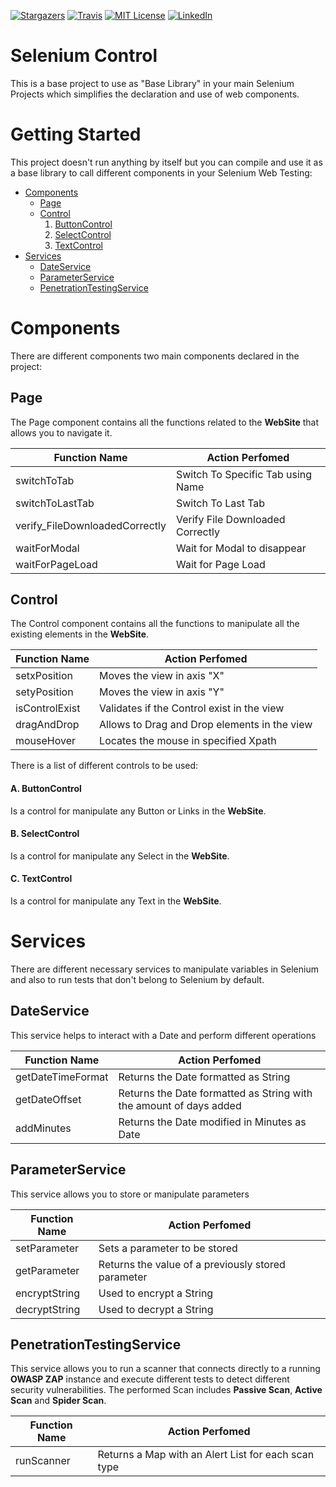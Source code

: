 [![Stargazers][stars-shield]][stars-url]
[![Travis][travis-shield]][travis-url]
[![MIT License][license-shield]][license-url]
[![LinkedIn][linkedin-shield]][linkedin-url]

# Selenium Control

This is a base project to use as "Base Library" in your main Selenium Projects which simplifies the declaration and use of web components.

# Getting Started

This project doesn't run anything by itself but you can compile and use it as a base library to call different components in your Selenium Web Testing:
* [Components](#Components)
    * [Page](#Page)
    * [Control](#Control)
      1. [ButtonControl](#a-buttoncontrol)
      2. [SelectControl](#b-SelectControl)
      3. [TextControl](#c-TextControl)
* [Services](#Services)
    * [DateService](#DateService)
    * [ParameterService](#ParameterService)
    * [PenetrationTestingService](#PenetrationTestingService)

# Components
There are different components two main components declared in the project:

## Page
The Page component contains all the functions related to the **WebSite** that allows you to navigate it.

|Function Name                      |Action Perfomed|
|---                                |---|
|switchToTab                        |Switch To Specific Tab using Name|
|switchToLastTab                    |Switch To Last Tab|
|verify_FileDownloadedCorrectly     |Verify File Downloaded Correctly|
|waitForModal                       |Wait for Modal to disappear|
|waitForPageLoad                    |Wait for Page Load|

## Control
The Control component contains all the functions to manipulate all the existing elements in the **WebSite**.

|Function Name                      |Action Perfomed|
|---                                |---|
|setxPosition                       |Moves the view in axis "X"|
|setyPosition                       |Moves the view in axis "Y"|
|isControlExist                     |Validates if the Control exist in the view|
|dragAndDrop                        |Allows to Drag and Drop elements in the view |
|mouseHover                         |Locates the mouse in specified Xpath|

There is a list of different controls to be used: 

#### A. ButtonControl
Is a control for manipulate any Button or Links in the **WebSite**.

#### B. SelectControl
Is a control for manipulate any Select in the **WebSite**.

#### C. TextControl
Is a control for manipulate any Text in the **WebSite**.

# Services
There are different necessary services to manipulate variables in Selenium and also to run tests that don't belong to Selenium by default.

## DateService
This service helps to interact with a Date and perform different operations

|Function Name                      |Action Perfomed|
|---                                |---|
|getDateTimeFormat                  |Returns the Date formatted as String|
|getDateOffset                      |Returns the Date formatted as String with the amount of days added|
|addMinutes                         |Returns the Date modified in Minutes as Date|

## ParameterService
This service allows you to store or manipulate parameters

|Function Name                      |Action Perfomed|
|---                                |---|
|setParameter                       |Sets a parameter to be stored|
|getParameter                       |Returns the value of a previously stored parameter|
|encryptString                      |Used to encrypt a String|
|decryptString                      |Used to decrypt a String|

## PenetrationTestingService
This service allows you to run a scanner that connects directly to a running **OWASP ZAP** instance and execute different tests to detect different security vulnerabilities.
The performed Scan includes **Passive Scan**, **Active Scan** and **Spider Scan**.

|Function Name                      |Action Perfomed|
|---                                |---|
|runScanner                         |Returns a Map with an Alert List for each scan type|

<!-- LINKS -->
[stars-shield]: https://img.shields.io/github/stars/jesuslnv/SeleniumControl.svg
[stars-url]: https://github.com/jesuslnv/SeleniumControl/stargazers
[travis-shield]: https://travis-ci.org/jesuslnv/SeleniumControl.svg?branch=master
[travis-url]: https://travis-ci.org/jesuslnv/SeleniumControl
[license-shield]: https://img.shields.io/github/license/jesuslnv/SeleniumControl.svg
[license-url]: https://github.com/jesuslnv/SeleniumControl/blob/master/LICENSE.txt
[linkedin-shield]: https://img.shields.io/badge/-LinkedIn-black.svg?logo=linkedin&colorB=1E5799
[linkedin-url]: https://pe.linkedin.com/in/jesus-luis-neira-vizcarra-27b4b31a